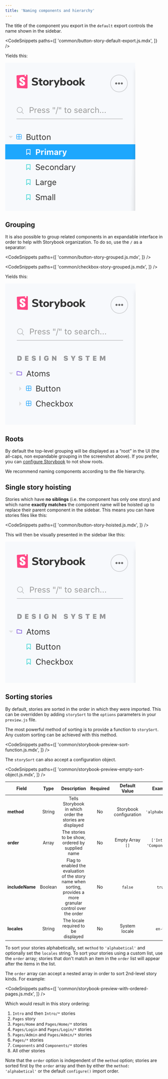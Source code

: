 ```yaml
---
title: 'Naming components and hierarchy'
---
```


The title of the component you export in the `default` export controls the name shown in the sidebar.

<!-- prettier-ignore-start -->

<CodeSnippets
  paths={[
    'common/button-story-default-export.js.mdx',
  ]}
/>

<!-- prettier-ignore-end -->

Yields this:

![Stories hierarchy without paths](./naming-hierarchy-no-path.png)

## Grouping

It is also possible to group related components in an expandable interface in order to help with Storybook organization. To do so, use the `/` as a separator:

<!-- prettier-ignore-start -->

<CodeSnippets
  paths={[
    'common/button-story-grouped.js.mdx',
  ]}
/>

<!-- prettier-ignore-end -->

<!-- prettier-ignore-start -->

<CodeSnippets
  paths={[
    'common/checkbox-story-grouped.js.mdx',
  ]}
/>

<!-- prettier-ignore-end -->

Yields this:

![Stories hierarchy with paths](./naming-hierarchy-with-path.png)

## Roots

By default the top-level grouping will be displayed as a “root” in the UI (the all-caps, non expandable grouping in the screenshot above). If you prefer, you can [configure Storybook](../configure/sidebar-and-urls.md#roots) to not show roots.

We recommend naming components according to the file hierarchy.

## Single story hoisting

Stories which have **no siblings** (i.e. the component has only one story) and which name **exactly matches** the component name will be hoisted up to replace their parent component in the sidebar. This means you can have stories files like this:

<!-- prettier-ignore-start -->

<CodeSnippets
  paths={[
    'common/button-story-hoisted.js.mdx',
  ]}
/>

<!-- prettier-ignore-end -->

This will then be visually presented in the sidebar like this:

![Stories hierarchy with single story hoisting](./naming-hierarchy-single-story-hoisting.png)

## Sorting stories

By default, stories are sorted in the order in which they were imported. This can be overridden by adding `storySort` to the `options` parameters in your `preview.js` file.

The most powerful method of sorting is to provide a function to `storySort`. Any custom sorting can be achieved with this method.

<!-- prettier-ignore-start -->

<CodeSnippets
  paths={[
    'common/storybook-preview-sort-function.js.mdx',
  ]}
/>

<!-- prettier-ignore-end -->

The `storySort` can also accept a configuration object.

<!-- prettier-ignore-start -->

<CodeSnippets
  paths={[
    'common/storybook-preview-empty-sort-object.js.mdx',
  ]}
/>

<!-- prettier-ignore-end -->

| Field           |  Type   |                                                  Description                                                   | Required |      Default Value      |          Example          |
| --------------- | :-----: | :------------------------------------------------------------------------------------------------------------: | :------: | :---------------------: | :-----------------------: |
| **method**      | String  |                            Tells Storybook in which order the stories are displayed                            |    No    | Storybook configuration |     `'alphabetical'`      |
| **order**       |  Array  |                                The stories to be show, ordered by supplied name                                |    No    |    Empty Array `[]`     | `['Intro', 'Components']` |
| **includeName** | Boolean | Flag to enabled the evaluation of the story name when sorting, provides a more granular control over the order |    No    |         `false`         |          `true`           |
| **locales**     | String  |                                      The locale required to be displayed                                       |    No    |      System locale      |          `en-US`          |

To sort your stories alphabetically, set `method` to `'alphabetical'` and optionally set the `locales` string. To sort your stories using a custom list, use the `order` array; stories that don't match an item in the `order` list will appear after the items in the list.

The `order` array can accept a nested array in order to sort 2nd-level story kinds. For example:

<!-- prettier-ignore-start -->

<CodeSnippets
  paths={[
    'common/storybook-preview-with-ordered-pages.js.mdx',
  ]}
/>

<!-- prettier-ignore-end -->

Which would result in this story ordering:

1. `Intro` and then `Intro/*` stories
2. `Pages` story
3. `Pages/Home` and `Pages/Home/*` stories
4. `Pages/Login` and `Pages/Login/*` stories
5. `Pages/Admin` and `Pages/Admin/*` stories
6. `Pages/*` stories
7. `Components` and `Components/*` stories
8. All other stories

Note that the `order` option is independent of the `method` option; stories are sorted first by the `order` array and then by either the `method: 'alphabetical'` or the default `configure()` import order.
